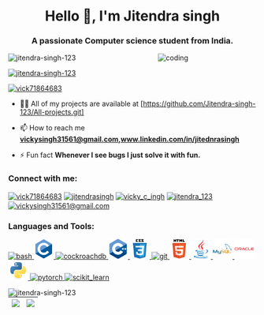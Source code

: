 

<h1 align="center">Hello 👋, I'm Jitendra singh</h1>
<h3 align="center">A passionate Computer science student from India.</h3>
<img align = "right" alt = "coding" width="200" src="https://i.pinimg.com/originals/e8/f4/53/e8f453469a3ec97ecd354df465d73913.gif">
<p align="left"> <img src="https://komarev.com/ghpvc/?username=jitendra-singh-123&label=Profile%20views&color=0e75b6&style=flat" alt="jitendra-singh-123" /> </p>

<p align="left"> <a href="https://github.com/ryo-ma/github-profile-trophy"><img src="https://github-profile-trophy.vercel.app/?username=jitendra-singh-123" alt="jitendra-singh-123" /></a> </p>

<p align="left"> <a href="https://twitter.com/vick71864683" target="blank"><img src="https://img.shields.io/twitter/follow/vick71864683?logo=twitter&style=for-the-badge" alt="vick71864683" /></a> </p>

- 👨‍💻 All of my projects are available at [https://github.com/Jitendra-singh-123/All-projects.git]

- 📫 How to reach me **vickysingh31561@gmail.com,www.linkedin.com/in/jitednrasingh**

- ⚡ Fun fact **Whenever I see bugs I just solve it with fun.**

<h3 align="left">Connect with me:</h3>
<p align="left">
<a href="https://twitter.com/vick71864683" target="blank"><img align="center" src="https://raw.githubusercontent.com/rahuldkjain/github-profile-readme-generator/master/src/images/icons/Social/twitter.svg" alt="vick71864683" height="30" width="40" /></a>
<a href="https://linkedin.com/in/jitendrasingh" target="blank"><img align="center" src="https://raw.githubusercontent.com/rahuldkjain/github-profile-readme-generator/master/src/images/icons/Social/linked-in-alt.svg" alt="jitendrasingh" height="30" width="40" /></a>
<a href="https://instagram.com/vicky_c_ingh" target="blank"><img align="center" src="https://raw.githubusercontent.com/rahuldkjain/github-profile-readme-generator/master/src/images/icons/Social/instagram.svg" alt="vicky_c_ingh" height="30" width="40" /></a>
<a href="https://www.hackerrank.com/jitendra_123" target="blank"><img align="center" src="https://raw.githubusercontent.com/rahuldkjain/github-profile-readme-generator/master/src/images/icons/Social/hackerrank.svg" alt="jitendra_123" height="30" width="40" /></a>
<a href="https://www.hackerearth.com/vickysingh31561@gmail.com" target="blank"><img align="center" src="https://raw.githubusercontent.com/rahuldkjain/github-profile-readme-generator/master/src/images/icons/Social/hackerearth.svg" alt="vickysingh31561@gmail.com" height="30" width="40" /></a>
</p>

<h3 align="left">Languages and Tools:</h3>
<p align="left"> <a href="https://www.gnu.org/software/bash/" target="_blank"> <img src="https://www.vectorlogo.zone/logos/gnu_bash/gnu_bash-icon.svg" alt="bash" width="40" height="40"/> </a> <a href="https://www.cprogramming.com/" target="_blank"> <img src="https://raw.githubusercontent.com/devicons/devicon/master/icons/c/c-original.svg" alt="c" width="40" height="40"/> </a> <a href="https://www.cockroachlabs.com/product/cockroachdb/" target="_blank"> <img src="https://cdn.worldvectorlogo.com/logos/cockroachdb.svg" alt="cockroachdb" width="40" height="40"/> </a> <a href="https://www.w3schools.com/cpp/" target="_blank"> <img src="https://raw.githubusercontent.com/devicons/devicon/master/icons/cplusplus/cplusplus-original.svg" alt="cplusplus" width="40" height="40"/> </a> <a href="https://www.w3schools.com/css/" target="_blank"> <img src="https://raw.githubusercontent.com/devicons/devicon/master/icons/css3/css3-original-wordmark.svg" alt="css3" width="40" height="40"/> </a> <a href="https://git-scm.com/" target="_blank"> <img src="https://www.vectorlogo.zone/logos/git-scm/git-scm-icon.svg" alt="git" width="40" height="40"/> </a> <a href="https://www.w3.org/html/" target="_blank"> <img src="https://raw.githubusercontent.com/devicons/devicon/master/icons/html5/html5-original-wordmark.svg" alt="html5" width="40" height="40"/> </a> <a href="https://www.java.com" target="_blank"> <img src="https://raw.githubusercontent.com/devicons/devicon/master/icons/java/java-original.svg" alt="java" width="40" height="40"/> </a> <a href="https://www.mysql.com/" target="_blank"> <img src="https://raw.githubusercontent.com/devicons/devicon/master/icons/mysql/mysql-original-wordmark.svg" alt="mysql" width="40" height="40"/> </a> <a href="https://www.oracle.com/" target="_blank"> <img src="https://raw.githubusercontent.com/devicons/devicon/master/icons/oracle/oracle-original.svg" alt="oracle" width="40" height="40"/> </a> <a href="https://www.python.org" target="_blank"> <img src="https://raw.githubusercontent.com/devicons/devicon/master/icons/python/python-original.svg" alt="python" width="40" height="40"/> </a> <a href="https://pytorch.org/" target="_blank"> <img src="https://www.vectorlogo.zone/logos/pytorch/pytorch-icon.svg" alt="pytorch" width="40" height="40"/> </a> <a href="https://scikit-learn.org/" target="_blank"> <img src="https://upload.wikimedia.org/wikipedia/commons/0/05/Scikit_learn_logo_small.svg" alt="scikit_learn" width="40" height="40"/> </a> </p>

<p><img align="left" src="https://github-readme-stats.vercel.app/api/top-langs?username=jitendra-singh-123&show_icons=true&locale=en&layout=compact&theme=radical" alt="jitendra-singh-123" /></p>

<img src="https://github-readme-stats.vercel.app/api?username=jitendra-singh-123&&show_icons=true&count_private=true&theme=radical"/>|<img src="https://github-readme-streak-stats.herokuapp.com/?user=jitendra-singh-123&theme=radical"/>|
|---|---|
